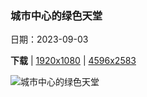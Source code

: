 ### 城市中心的绿色天堂

日期：2023-09-03

**下载**  |  [1920x1080](https://cn.bing.com/th?id=OHR.BourgesMarsh_ZH-CN0505354655_1920x1080.jpg)  |  [4596x2583](https://cn.bing.com/th?id=OHR.BourgesMarsh_ZH-CN0505354655_UHD.jpg)

![城市中心的绿色天堂](https://cn.bing.com/th?id=OHR.BourgesMarsh_ZH-CN0505354655_1920x1080.jpg "布尔日的沼泽，法国 (© Tuul & Bruno Morandi/Getty Images)")

